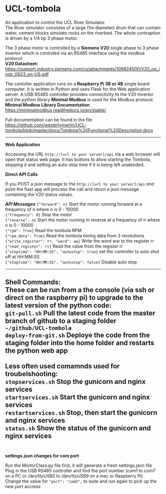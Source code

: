# UCL-tombola

An application to control the UCL River Simulator.<br>
The River simulator consistes of a large (1m diameter) drum that can contain water, cement blocks simulate rocks on the riverbed.
The whole contraption is driven by a 1/4 hp 3 phase motor.

The 3 phase motor is controlled by a **Siemens V20** single phase to 3 phase invertor which is controled via an RS485 
interface using the modbus protocol<br>
**V20 Datasheet:**
https://support.industry.siemens.com/cs/attachments/109824500/V20_op_instr_0823_en-US.pdf
  
The contoller application runs on a **Raspberry Pi 3B or 4B** single board computer. It is written in Python and uses 
Flask for the Web application server. A USB RS485 controller provides connectivity to the V20 Invertor and the python 
library **Minimal Modbus** is used for the Modbus protocol.<br>
**Minimal Modbus Library Documentation** https://minimalmodbus.readthedocs.io/en/stable/

Full documentation can be found in the file https://github.com/westerlymerlin/UCL-tombola/blob/master/docs/Tombola%20Functional%20Description.docx

---
**Web Application**

Accessing the URL `http://[url to your server]/api` via a web browser will open that status web page. It has buttons to
allow starting the Tombola, stopping it and setting an auto-stop time if it is being left unatended.

**Direct API Calls**

If you POST a json message to the `http://[url to your server]/api` end point the flast app will process the call and
return a json message containing the V20 status values.

***API Messages***
`{"forward": n}`  Start the motor running forward at a frequency of n where n is 0 - 10000<br>
`{"frequency": 0}`  Stop the motor<br>
`{"reverse": n}`  Start the motor running in reverse at a frequency of n where n is 0 - 10000<br>
`{"rpm": True}`  Read the tombola RPM<br>
`{"rpm_data": True}`  Read the tombola timing data from 3 revolutions<br>
`{"write_register": rr, "word": ww}`  Write the word ww to the register rr<br>
`{"read_register": rr}`  Read the value from the register rr<br>
`{"stoptime": "HH:MM:SS", "autostop": true}` set the controller to auto shut off at HH:MM:SS<br>
`{"stoptime": "HH:MM:SS", "autostop": false}` Disable auto stop




---
**Shell Commands:**<br>
These can be run from a the console (via ssh or direct on the raspberry pi) to upgrade to the latest version of the
python code:<br>
`git-pull.sh`   Pull the latest code from the master branch of github to a staging folder `~/github/UCL-tombola`<br>
`deploy-from-git.sh`  Deploye the code from the staging folder into the home folder and restarts the python web app<br>
<br>
Less often used comamnds used for troubelshooting:<br>
`stopservices.sh` Stop the gunicorn and nginx services<br>
`startservices.sh` Start the gunicorn and nginx services<br>
`restartservices.sh` Stop, then start the gunicorn and nginx services<br>
`status.sh` Show the status of the gunicorn and nginx services<br>
<br>
---
**settings.json changes for com port**

Run the MortorClass.py file first, it will generate a fresh settings.json file<br>
Plug in the USB RS485 controller and find the port number (*com1* to *com7* on a PC or */dev/ttyUSB0* to
*/dev/ttyUSB9* on a mac or Raspberry Pi)  <br>
Change the value for `"port": "com5",`  to suite and run again to pick up the new port accress

